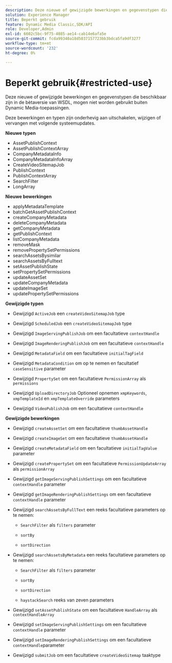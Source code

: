 ```yaml
---
description: Deze nieuwe of gewijzigde bewerkingen en gegevenstypen die beschikbaar zijn in de bètaversie van WSDL, mogen niet worden gebruikt buiten Dynamic Media-toepassingen.
solution: Experience Manager
title: Beperkt gebruik
feature: Dynamic Media Classic,SDK/API
role: Developer,Admin
exl-id: 6602c5bc-9f75-4885-ae14-cab14e6afa5e
source-git-commit: fcda99340a18d5037157723bb3bdca5fa9df3277
workflow-type: tm+mt
source-wordcount: '232'
ht-degree: 0%

---
```


# Beperkt gebruik{#restricted-use}

Deze nieuwe of gewijzigde bewerkingen en gegevenstypen die beschikbaar zijn in de bètaversie van WSDL, mogen niet worden gebruikt buiten Dynamic Media-toepassingen.

Deze bewerkingen en typen zijn onderhevig aan uitschakelen, wijzigen of vervangen met volgende systeemupdates.

**Nieuwe typen**

* AssetPublishContext
* AssetPublishContextArray
* CompanyMetadataInfo
* CompanyMetadataInfoArray
* CreateVideoSitemapJob
* PublishContext
* PublishContextArray
* SearchFilter
* LongArray

**Nieuwe bewerkingen**

* applyMetadataTemplate
* batchGetAssetPublishContext
* createCompanyMetadata
* deleteCompanyMetadata
* getCompanyMetadata
* getPublishContext
* listCompanyMetadata
* removeMask
* removePropertySetPermissions
* searchAssetsBysimilar
* searchAssetsByFulltext
* setAssetPublishState
* setPropertySetPermissions
* updateAssetSet
* updateCompanyMetadata
* updateImageSet
* updatePropertySetPermissions

**Gewijzigde typen**

* Gewijzigd `ActiveJob` een `createVideoSitemapJob` type

* Gewijzigd `ScheduledJob` een `createVideoSitemapJob` type

* Gewijzigd `ImageServingPublishJob` om een facultatieve `contextHandle`

* Gewijzigd `ImageRenderingPublishJob` om een facultatieve `contextHandle`

* Gewijzigd `MetadataField` om een facultatieve `initialTagField`

* Gewijzigd `MetadataCondition` om op te nemen en facultatief `caseSensitive` parameter

* Gewijzigd `PropertySet` om een facultatieve `PermissionArray` als `permissions`

* Gewijzigd `UploadDirectoryJob` Optioneel opnemen `xmpKeywords`, `xmpTemplateId` en `xmpTemplateOverride` parameters

* Gewijzigd `VideoPublishJob` om een facultatieve `contextHandle`

**Gewijzigde bewerkingen**

* Gewijzigd `createAssetSet` om een facultatieve `thumbAssetHandle`

* Gewijzigd `createImageSet` om een facultatieve `thumbAssetHandle`

* Gewijzigd `createMetadataField` om een facultatieve `initialTagValue` parameter

* Gewijzigd `createPropertySet` om een facultatieve `PermissionUpdateArray` als `permissionArray`

* Gewijzigd `getImageServingPublishSettings` om een facultatieve `contextHandle` parameter

* Gewijzigd `getImageRenderingPublishSettings` om een facultatieve `contextHandle` parameter

* Gewijzigd `searchAssetsByFullText` een reeks facultatieve parameters op te nemen:

   * `SearchFilter` als `filters` parameter

   * `sortBy`
   * `sortDirection`

* Gewijzigd `searchAssetsByMetadata` een reeks facultatieve parameters op te nemen:

   * `SearchFilter` als `filters` parameter

   * `sortBy`
   * `sortDirection`
   * `haystackSearch` reeks van zeven parameters

* Gewijzigd `setAssetPublishState` om een facultatieve `HandleArray` als `contextHandleArray`

* Gewijzigd `setImageServingPublishSettings` om een facultatieve `contextHandle` parameter

* Gewijzigd `setImageRenderingPublishSettings` om een facultatieve `contextHandle`parameter

* Gewijzigd `submitJob` om een facultatieve `createVideoSitemap` taaktype
